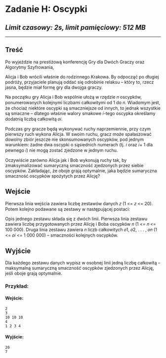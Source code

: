 # **Zadanie H**: Oscypki

## *Limit czasowy: 2s, limit pamięciowy: 512 MB*

___

## **Treść**

Po wyjeździe na prestiżową konferencję Gry dla Dwóch Graczy oraz Algorytmy Szyfrowania,

Alicja i Bob wrócili właśnie do rodzinnego Krakowa. By odpocząć po długiej podróży, przyjaciele
planują oddać się odrobinie relaksu – który to, rzecz jasna, będzie miał formę gry dla dwojga
graczy.

Na początku gry Alicja i Bob wspólnie ułożą w rzędzie 𝑛 oscypków, ponumerowanych
kolejnymi liczbami całkowitymi od 1 do 𝑛. Wiadomym jest, że chociaż niektóre oscypki są
smaczniejsze od innych, to jednak wszystkie są smaczne – dlatego właśnie walory smakowe 𝑖-tego
oscypka określamy dodatnią liczbą całkowitą 𝑜𝑖.

Podczas gry gracze będą wykonywać ruchy naprzemiennie, przy czym pierwszy ruch wykona
Alicja. W swoim ruchu, gracz może spałaszować dowolny zbiór jeszcze nie skonsumowanych
oscypków, pod jednym warunkiem: żadne dwa oscypki o sąsiednich numerach (tj. 𝑖 oraz 𝑖+ 1 dla
pewnego 𝑖) nie mogą zostać zjedzone w jednym ruchu.

Oczywiście zarówno Alicja jak i Bob wykonują ruchy tak, by zmaksymalizować sumaryczną
smaczność zjedzonych przez siebie oscypków. Zakładając, że oboje grają optymalnie, jaka będzie
sumaryczna smaczność oscypków spożytych przez Alicję?


## **Wejście**

Pierwsza linia wejścia zawiera liczbę zestawów danych 𝑧 (1 <= 𝑧 <= 20). Potem kolejno
podawane są zestawy w następującej postaci:

Opis jednego zestawu składa się z dwóch linii. Pierwsza linia zestawu zawiera liczbę
przygotowanych przez Alicję i Boba oscypków 𝑛 (1 <= 𝑛 <= 100 000). Druga linia zestawu zawiera 𝑛 liczb całkowitych 𝑜1, 𝑜2, . . . , 𝑜𝑛 (1 <= 𝑜𝑖 <= 1 000 000) – smaczności kolejnych oscypków.


## **Wyjście**

Dla każdego zestawu danych wypisz w osobnej linii jedną liczbę całkowitą – maksymalną
sumaryczną smaczność oscypków zjedzonych przez Alicję, jeśli oboje grają optymalnie.

### **Przykład:**

#### **Wejście**:

    2
    3
    10 10 10
    4
    1 2 3 4

#### **Wyjście**:

    20
    7